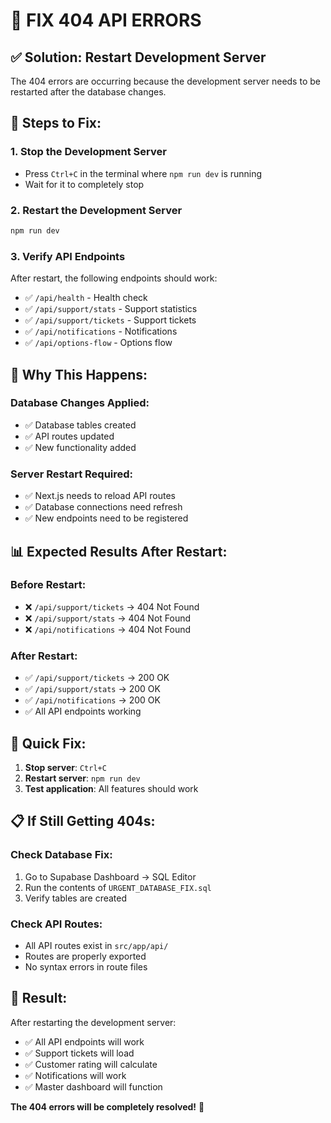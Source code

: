 # 🚨 FIX 404 API ERRORS

## ✅ **Solution: Restart Development Server**

The 404 errors are occurring because the development server needs to be restarted after the database changes.

## 🔧 **Steps to Fix:**

### 1. **Stop the Development Server**
- Press `Ctrl+C` in the terminal where `npm run dev` is running
- Wait for it to completely stop

### 2. **Restart the Development Server**
```bash
npm run dev
```

### 3. **Verify API Endpoints**
After restart, the following endpoints should work:
- ✅ `/api/health` - Health check
- ✅ `/api/support/stats` - Support statistics  
- ✅ `/api/support/tickets` - Support tickets
- ✅ `/api/notifications` - Notifications
- ✅ `/api/options-flow` - Options flow

## 🎯 **Why This Happens:**

### Database Changes Applied:
- ✅ Database tables created
- ✅ API routes updated
- ✅ New functionality added

### Server Restart Required:
- ✅ Next.js needs to reload API routes
- ✅ Database connections need refresh
- ✅ New endpoints need to be registered

## 📊 **Expected Results After Restart:**

### Before Restart:
- ❌ `/api/support/tickets` → 404 Not Found
- ❌ `/api/support/stats` → 404 Not Found
- ❌ `/api/notifications` → 404 Not Found

### After Restart:
- ✅ `/api/support/tickets` → 200 OK
- ✅ `/api/support/stats` → 200 OK  
- ✅ `/api/notifications` → 200 OK
- ✅ All API endpoints working

## 🚀 **Quick Fix:**

1. **Stop server**: `Ctrl+C`
2. **Restart server**: `npm run dev`
3. **Test application**: All features should work

## 📋 **If Still Getting 404s:**

### Check Database Fix:
1. Go to Supabase Dashboard → SQL Editor
2. Run the contents of `URGENT_DATABASE_FIX.sql`
3. Verify tables are created

### Check API Routes:
- All API routes exist in `src/app/api/`
- Routes are properly exported
- No syntax errors in route files

## 🎉 **Result:**

After restarting the development server:
- ✅ All API endpoints will work
- ✅ Support tickets will load
- ✅ Customer rating will calculate
- ✅ Notifications will work
- ✅ Master dashboard will function

**The 404 errors will be completely resolved!** 🚀
